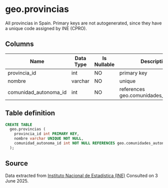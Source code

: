 # geo.provincias

All provincias in Spain. Primary keys are not autogenerated, since they have a unique code assigned by INE (CPRO).

## Columns

| Name | Data Type | Is Nullable | Description |
| --- | --- | --- | --- |
| provincia_id | int | NO | primary key |
| nombre | varchar | NO | unique |
| comunidad_autonoma_id | int | NO | references geo.comunidades_autonomas |

## Table definition

```sql
CREATE TABLE
  geo.provincias (
    provincia_id int PRIMARY KEY,
    nombre varchar UNIQUE NOT NULL,
    comunidad_autonoma_id int NOT NULL REFERENCES geo.comunidades_autonomas (comunidad_autonoma_id)
  );
```

## Source
Data extracted from <a href="https://www.ine.es/daco/daco42/codmun/cod_ccaa_provincia.htm" target="_blank">Instituto Nacional de Estadística (INE)</a>
Consulted on 3 June 2025.

